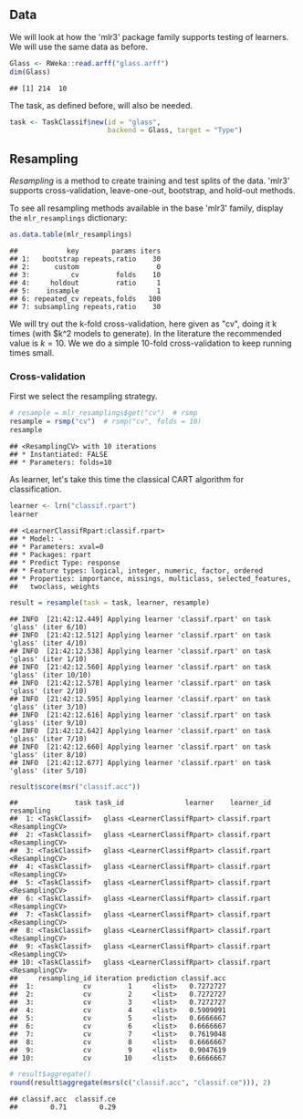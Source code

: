 ## Data

We will look at how the 'mlr3' package family supports testing of learners. We will use the same data as before.

```r
Glass <- RWeka::read.arff("glass.arff")
dim(Glass)
```

```
## [1] 214  10
```

The task, as defined before, will also be needed.

```r
task <- TaskClassif$new(id = "glass",
                        backend = Glass, target = "Type")
```


## Resampling

*Resampling* is a method to create training and test splits of the data. 'mlr3' supports cross-validation, leave-one-out, bootstrap, and hold-out methods.

To see all resampling methods available in the base 'mlr3' family, display the `mlr_resamplings` dictionary:


```r
as.data.table(mlr_resamplings)
```

```
##            key        params iters
## 1:   bootstrap repeats,ratio    30
## 2:      custom                   0
## 3:          cv         folds    10
## 4:     holdout         ratio     1
## 5:    insample                   1
## 6: repeated_cv repeats,folds   100
## 7: subsampling repeats,ratio    30
```

We will try out the k-fold cross-validation, here given as "cv", doing it k times (with $k^2 models to generate). In the literature the recommended value is $k=10$. We we do a simple 10-fold cross-validation to keep running times small.


### Cross-validation

First we select the resampling strategy.


```r
# resample = mlr_resamplings$get("cv")  # rsmp
resample = rsmp("cv")  # rsmp("cv", folds = 10)
resample
```

```
## <ResamplingCV> with 10 iterations
## * Instantiated: FALSE
## * Parameters: folds=10
```

As learner, let's take this time the classical CART algorithm for classification.


```r
learner <- lrn("classif.rpart")
learner
```

```
## <LearnerClassifRpart:classif.rpart>
## * Model: -
## * Parameters: xval=0
## * Packages: rpart
## * Predict Type: response
## * Feature types: logical, integer, numeric, factor, ordered
## * Properties: importance, missings, multiclass, selected_features,
##   twoclass, weights
```


```r
result = resample(task = task, learner, resample)
```

```
## INFO  [21:42:12.449] Applying learner 'classif.rpart' on task 'glass' (iter 6/10) 
## INFO  [21:42:12.512] Applying learner 'classif.rpart' on task 'glass' (iter 4/10) 
## INFO  [21:42:12.538] Applying learner 'classif.rpart' on task 'glass' (iter 1/10) 
## INFO  [21:42:12.560] Applying learner 'classif.rpart' on task 'glass' (iter 10/10) 
## INFO  [21:42:12.578] Applying learner 'classif.rpart' on task 'glass' (iter 2/10) 
## INFO  [21:42:12.595] Applying learner 'classif.rpart' on task 'glass' (iter 3/10) 
## INFO  [21:42:12.616] Applying learner 'classif.rpart' on task 'glass' (iter 9/10) 
## INFO  [21:42:12.642] Applying learner 'classif.rpart' on task 'glass' (iter 7/10) 
## INFO  [21:42:12.660] Applying learner 'classif.rpart' on task 'glass' (iter 8/10) 
## INFO  [21:42:12.677] Applying learner 'classif.rpart' on task 'glass' (iter 5/10)
```


```r
result$score(msr("classif.acc"))
```

```
##              task task_id               learner    learner_id     resampling
##  1: <TaskClassif>   glass <LearnerClassifRpart> classif.rpart <ResamplingCV>
##  2: <TaskClassif>   glass <LearnerClassifRpart> classif.rpart <ResamplingCV>
##  3: <TaskClassif>   glass <LearnerClassifRpart> classif.rpart <ResamplingCV>
##  4: <TaskClassif>   glass <LearnerClassifRpart> classif.rpart <ResamplingCV>
##  5: <TaskClassif>   glass <LearnerClassifRpart> classif.rpart <ResamplingCV>
##  6: <TaskClassif>   glass <LearnerClassifRpart> classif.rpart <ResamplingCV>
##  7: <TaskClassif>   glass <LearnerClassifRpart> classif.rpart <ResamplingCV>
##  8: <TaskClassif>   glass <LearnerClassifRpart> classif.rpart <ResamplingCV>
##  9: <TaskClassif>   glass <LearnerClassifRpart> classif.rpart <ResamplingCV>
## 10: <TaskClassif>   glass <LearnerClassifRpart> classif.rpart <ResamplingCV>
##     resampling_id iteration prediction classif.acc
##  1:            cv         1     <list>   0.7272727
##  2:            cv         2     <list>   0.7272727
##  3:            cv         3     <list>   0.7272727
##  4:            cv         4     <list>   0.5909091
##  5:            cv         5     <list>   0.6666667
##  6:            cv         6     <list>   0.6666667
##  7:            cv         7     <list>   0.7619048
##  8:            cv         8     <list>   0.6666667
##  9:            cv         9     <list>   0.9047619
## 10:            cv        10     <list>   0.6666667
```


```r
# result$aggregate()
round(result$aggregate(msrs(c("classif.acc", "classif.ce"))), 2)
```

```
## classif.acc  classif.ce 
##        0.71        0.29
```
